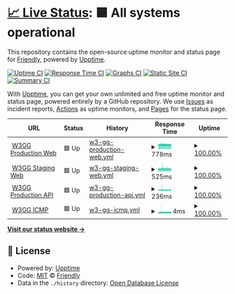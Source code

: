 # [📈 Live Status](https://friesipayung.github.io/uptime-w3gg): <!--live status--> **🟩 All systems operational**

This repository contains the open-source uptime monitor and status page for [Friendly](https://friesipayung.github.io/uptime-w3gg), powered by [Upptime](https://github.com/upptime/upptime).

[![Uptime CI](https://github.com/friesipayung/uptime-w3gg/workflows/Uptime%20CI/badge.svg)](https://github.com/friesipayung/uptime-w3gg/actions?query=workflow%3A%22Uptime+CI%22)
[![Response Time CI](https://github.com/friesipayung/uptime-w3gg/workflows/Response%20Time%20CI/badge.svg)](https://github.com/friesipayung/uptime-w3gg/actions?query=workflow%3A%22Response+Time+CI%22)
[![Graphs CI](https://github.com/friesipayung/uptime-w3gg/workflows/Graphs%20CI/badge.svg)](https://github.com/friesipayung/uptime-w3gg/actions?query=workflow%3A%22Graphs+CI%22)
[![Static Site CI](https://github.com/friesipayung/uptime-w3gg/workflows/Static%20Site%20CI/badge.svg)](https://github.com/friesipayung/uptime-w3gg/actions?query=workflow%3A%22Static+Site+CI%22)
[![Summary CI](https://github.com/friesipayung/uptime-w3gg/workflows/Summary%20CI/badge.svg)](https://github.com/friesipayung/uptime-w3gg/actions?query=workflow%3A%22Summary+CI%22)

With [Upptime](https://upptime.js.org), you can get your own unlimited and free uptime monitor and status page, powered entirely by a GitHub repository. We use [Issues](https://github.com/friesipayung/uptime-w3gg/issues) as incident reports, [Actions](https://github.com/friesipayung/uptime-w3gg/actions) as uptime monitors, and [Pages](https://friesipayung.github.io/uptime-w3gg) for the status page.

<!--start: status pages-->
<!-- This summary is generated by Upptime (https://github.com/upptime/upptime) -->
<!-- Do not edit this manually, your changes will be overwritten -->
<!-- prettier-ignore -->
| URL | Status | History | Response Time | Uptime |
| --- | ------ | ------- | ------------- | ------ |
| <img alt="" src="https://t3.gstatic.com/faviconV2?client=SOCIAL&type=FAVICON&fallback_opts=TYPE,SIZE,URL&url=http://w3gg.io&size=128" height="13"> [W3GG Production Web](https://w3gg.io) | 🟩 Up | [w3-gg-production-web.yml](https://github.com/friesipayung/uptime-w3gg/commits/HEAD/history/w3-gg-production-web.yml) | <details><summary><img alt="Response time graph" src="./graphs/w3-gg-production-web/response-time-week.png" height="20"> 778ms</summary><br><a href="https://friesipayung.github.io/uptime-w3gg/history/w3-gg-production-web"><img alt="Response time 766" src="https://img.shields.io/endpoint?url=https%3A%2F%2Fraw.githubusercontent.com%2Ffriesipayung%2Fuptime-w3gg%2FHEAD%2Fapi%2Fw3-gg-production-web%2Fresponse-time.json"></a><br><a href="https://friesipayung.github.io/uptime-w3gg/history/w3-gg-production-web"><img alt="24-hour response time 772" src="https://img.shields.io/endpoint?url=https%3A%2F%2Fraw.githubusercontent.com%2Ffriesipayung%2Fuptime-w3gg%2FHEAD%2Fapi%2Fw3-gg-production-web%2Fresponse-time-day.json"></a><br><a href="https://friesipayung.github.io/uptime-w3gg/history/w3-gg-production-web"><img alt="7-day response time 778" src="https://img.shields.io/endpoint?url=https%3A%2F%2Fraw.githubusercontent.com%2Ffriesipayung%2Fuptime-w3gg%2FHEAD%2Fapi%2Fw3-gg-production-web%2Fresponse-time-week.json"></a><br><a href="https://friesipayung.github.io/uptime-w3gg/history/w3-gg-production-web"><img alt="30-day response time 773" src="https://img.shields.io/endpoint?url=https%3A%2F%2Fraw.githubusercontent.com%2Ffriesipayung%2Fuptime-w3gg%2FHEAD%2Fapi%2Fw3-gg-production-web%2Fresponse-time-month.json"></a><br><a href="https://friesipayung.github.io/uptime-w3gg/history/w3-gg-production-web"><img alt="1-year response time 766" src="https://img.shields.io/endpoint?url=https%3A%2F%2Fraw.githubusercontent.com%2Ffriesipayung%2Fuptime-w3gg%2FHEAD%2Fapi%2Fw3-gg-production-web%2Fresponse-time-year.json"></a></details> | <details><summary><a href="https://friesipayung.github.io/uptime-w3gg/history/w3-gg-production-web">100.00%</a></summary><a href="https://friesipayung.github.io/uptime-w3gg/history/w3-gg-production-web"><img alt="All-time uptime 99.99%" src="https://img.shields.io/endpoint?url=https%3A%2F%2Fraw.githubusercontent.com%2Ffriesipayung%2Fuptime-w3gg%2FHEAD%2Fapi%2Fw3-gg-production-web%2Fuptime.json"></a><br><a href="https://friesipayung.github.io/uptime-w3gg/history/w3-gg-production-web"><img alt="24-hour uptime 100.00%" src="https://img.shields.io/endpoint?url=https%3A%2F%2Fraw.githubusercontent.com%2Ffriesipayung%2Fuptime-w3gg%2FHEAD%2Fapi%2Fw3-gg-production-web%2Fuptime-day.json"></a><br><a href="https://friesipayung.github.io/uptime-w3gg/history/w3-gg-production-web"><img alt="7-day uptime 100.00%" src="https://img.shields.io/endpoint?url=https%3A%2F%2Fraw.githubusercontent.com%2Ffriesipayung%2Fuptime-w3gg%2FHEAD%2Fapi%2Fw3-gg-production-web%2Fuptime-week.json"></a><br><a href="https://friesipayung.github.io/uptime-w3gg/history/w3-gg-production-web"><img alt="30-day uptime 100.00%" src="https://img.shields.io/endpoint?url=https%3A%2F%2Fraw.githubusercontent.com%2Ffriesipayung%2Fuptime-w3gg%2FHEAD%2Fapi%2Fw3-gg-production-web%2Fuptime-month.json"></a><br><a href="https://friesipayung.github.io/uptime-w3gg/history/w3-gg-production-web"><img alt="1-year uptime 99.99%" src="https://img.shields.io/endpoint?url=https%3A%2F%2Fraw.githubusercontent.com%2Ffriesipayung%2Fuptime-w3gg%2FHEAD%2Fapi%2Fw3-gg-production-web%2Fuptime-year.json"></a></details>
| <img alt="" src="https://t3.gstatic.com/faviconV2?client=SOCIAL&type=FAVICON&fallback_opts=TYPE,SIZE,URL&url=http://w3gg.io&size=128" height="13"> [W3GG Staging Web](https://staging.w3gg.io) | 🟩 Up | [w3-gg-staging-web.yml](https://github.com/friesipayung/uptime-w3gg/commits/HEAD/history/w3-gg-staging-web.yml) | <details><summary><img alt="Response time graph" src="./graphs/w3-gg-staging-web/response-time-week.png" height="20"> 525ms</summary><br><a href="https://friesipayung.github.io/uptime-w3gg/history/w3-gg-staging-web"><img alt="Response time 508" src="https://img.shields.io/endpoint?url=https%3A%2F%2Fraw.githubusercontent.com%2Ffriesipayung%2Fuptime-w3gg%2FHEAD%2Fapi%2Fw3-gg-staging-web%2Fresponse-time.json"></a><br><a href="https://friesipayung.github.io/uptime-w3gg/history/w3-gg-staging-web"><img alt="24-hour response time 517" src="https://img.shields.io/endpoint?url=https%3A%2F%2Fraw.githubusercontent.com%2Ffriesipayung%2Fuptime-w3gg%2FHEAD%2Fapi%2Fw3-gg-staging-web%2Fresponse-time-day.json"></a><br><a href="https://friesipayung.github.io/uptime-w3gg/history/w3-gg-staging-web"><img alt="7-day response time 525" src="https://img.shields.io/endpoint?url=https%3A%2F%2Fraw.githubusercontent.com%2Ffriesipayung%2Fuptime-w3gg%2FHEAD%2Fapi%2Fw3-gg-staging-web%2Fresponse-time-week.json"></a><br><a href="https://friesipayung.github.io/uptime-w3gg/history/w3-gg-staging-web"><img alt="30-day response time 504" src="https://img.shields.io/endpoint?url=https%3A%2F%2Fraw.githubusercontent.com%2Ffriesipayung%2Fuptime-w3gg%2FHEAD%2Fapi%2Fw3-gg-staging-web%2Fresponse-time-month.json"></a><br><a href="https://friesipayung.github.io/uptime-w3gg/history/w3-gg-staging-web"><img alt="1-year response time 508" src="https://img.shields.io/endpoint?url=https%3A%2F%2Fraw.githubusercontent.com%2Ffriesipayung%2Fuptime-w3gg%2FHEAD%2Fapi%2Fw3-gg-staging-web%2Fresponse-time-year.json"></a></details> | <details><summary><a href="https://friesipayung.github.io/uptime-w3gg/history/w3-gg-staging-web">100.00%</a></summary><a href="https://friesipayung.github.io/uptime-w3gg/history/w3-gg-staging-web"><img alt="All-time uptime 99.97%" src="https://img.shields.io/endpoint?url=https%3A%2F%2Fraw.githubusercontent.com%2Ffriesipayung%2Fuptime-w3gg%2FHEAD%2Fapi%2Fw3-gg-staging-web%2Fuptime.json"></a><br><a href="https://friesipayung.github.io/uptime-w3gg/history/w3-gg-staging-web"><img alt="24-hour uptime 100.00%" src="https://img.shields.io/endpoint?url=https%3A%2F%2Fraw.githubusercontent.com%2Ffriesipayung%2Fuptime-w3gg%2FHEAD%2Fapi%2Fw3-gg-staging-web%2Fuptime-day.json"></a><br><a href="https://friesipayung.github.io/uptime-w3gg/history/w3-gg-staging-web"><img alt="7-day uptime 100.00%" src="https://img.shields.io/endpoint?url=https%3A%2F%2Fraw.githubusercontent.com%2Ffriesipayung%2Fuptime-w3gg%2FHEAD%2Fapi%2Fw3-gg-staging-web%2Fuptime-week.json"></a><br><a href="https://friesipayung.github.io/uptime-w3gg/history/w3-gg-staging-web"><img alt="30-day uptime 100.00%" src="https://img.shields.io/endpoint?url=https%3A%2F%2Fraw.githubusercontent.com%2Ffriesipayung%2Fuptime-w3gg%2FHEAD%2Fapi%2Fw3-gg-staging-web%2Fuptime-month.json"></a><br><a href="https://friesipayung.github.io/uptime-w3gg/history/w3-gg-staging-web"><img alt="1-year uptime 99.97%" src="https://img.shields.io/endpoint?url=https%3A%2F%2Fraw.githubusercontent.com%2Ffriesipayung%2Fuptime-w3gg%2FHEAD%2Fapi%2Fw3-gg-staging-web%2Fuptime-year.json"></a></details>
| <img alt="" src="https://t3.gstatic.com/faviconV2?client=SOCIAL&type=FAVICON&fallback_opts=TYPE,SIZE,URL&url=http://w3gg.io&size=128" height="13"> [W3GG Production API](https://w3gg.io/api/status) | 🟩 Up | [w3-gg-production-api.yml](https://github.com/friesipayung/uptime-w3gg/commits/HEAD/history/w3-gg-production-api.yml) | <details><summary><img alt="Response time graph" src="./graphs/w3-gg-production-api/response-time-week.png" height="20"> 236ms</summary><br><a href="https://friesipayung.github.io/uptime-w3gg/history/w3-gg-production-api"><img alt="Response time 256" src="https://img.shields.io/endpoint?url=https%3A%2F%2Fraw.githubusercontent.com%2Ffriesipayung%2Fuptime-w3gg%2FHEAD%2Fapi%2Fw3-gg-production-api%2Fresponse-time.json"></a><br><a href="https://friesipayung.github.io/uptime-w3gg/history/w3-gg-production-api"><img alt="24-hour response time 227" src="https://img.shields.io/endpoint?url=https%3A%2F%2Fraw.githubusercontent.com%2Ffriesipayung%2Fuptime-w3gg%2FHEAD%2Fapi%2Fw3-gg-production-api%2Fresponse-time-day.json"></a><br><a href="https://friesipayung.github.io/uptime-w3gg/history/w3-gg-production-api"><img alt="7-day response time 236" src="https://img.shields.io/endpoint?url=https%3A%2F%2Fraw.githubusercontent.com%2Ffriesipayung%2Fuptime-w3gg%2FHEAD%2Fapi%2Fw3-gg-production-api%2Fresponse-time-week.json"></a><br><a href="https://friesipayung.github.io/uptime-w3gg/history/w3-gg-production-api"><img alt="30-day response time 235" src="https://img.shields.io/endpoint?url=https%3A%2F%2Fraw.githubusercontent.com%2Ffriesipayung%2Fuptime-w3gg%2FHEAD%2Fapi%2Fw3-gg-production-api%2Fresponse-time-month.json"></a><br><a href="https://friesipayung.github.io/uptime-w3gg/history/w3-gg-production-api"><img alt="1-year response time 256" src="https://img.shields.io/endpoint?url=https%3A%2F%2Fraw.githubusercontent.com%2Ffriesipayung%2Fuptime-w3gg%2FHEAD%2Fapi%2Fw3-gg-production-api%2Fresponse-time-year.json"></a></details> | <details><summary><a href="https://friesipayung.github.io/uptime-w3gg/history/w3-gg-production-api">100.00%</a></summary><a href="https://friesipayung.github.io/uptime-w3gg/history/w3-gg-production-api"><img alt="All-time uptime 95.45%" src="https://img.shields.io/endpoint?url=https%3A%2F%2Fraw.githubusercontent.com%2Ffriesipayung%2Fuptime-w3gg%2FHEAD%2Fapi%2Fw3-gg-production-api%2Fuptime.json"></a><br><a href="https://friesipayung.github.io/uptime-w3gg/history/w3-gg-production-api"><img alt="24-hour uptime 100.00%" src="https://img.shields.io/endpoint?url=https%3A%2F%2Fraw.githubusercontent.com%2Ffriesipayung%2Fuptime-w3gg%2FHEAD%2Fapi%2Fw3-gg-production-api%2Fuptime-day.json"></a><br><a href="https://friesipayung.github.io/uptime-w3gg/history/w3-gg-production-api"><img alt="7-day uptime 100.00%" src="https://img.shields.io/endpoint?url=https%3A%2F%2Fraw.githubusercontent.com%2Ffriesipayung%2Fuptime-w3gg%2FHEAD%2Fapi%2Fw3-gg-production-api%2Fuptime-week.json"></a><br><a href="https://friesipayung.github.io/uptime-w3gg/history/w3-gg-production-api"><img alt="30-day uptime 100.00%" src="https://img.shields.io/endpoint?url=https%3A%2F%2Fraw.githubusercontent.com%2Ffriesipayung%2Fuptime-w3gg%2FHEAD%2Fapi%2Fw3-gg-production-api%2Fuptime-month.json"></a><br><a href="https://friesipayung.github.io/uptime-w3gg/history/w3-gg-production-api"><img alt="1-year uptime 95.45%" src="https://img.shields.io/endpoint?url=https%3A%2F%2Fraw.githubusercontent.com%2Ffriesipayung%2Fuptime-w3gg%2FHEAD%2Fapi%2Fw3-gg-production-api%2Fuptime-year.json"></a></details>
| <img alt="" src="https://t3.gstatic.com/faviconV2?client=SOCIAL&type=FAVICON&fallback_opts=TYPE,SIZE,URL&url=http://w3gg.io&size=128" height="13"> [W3GG ICMP](w3gg.io) | 🟩 Up | [w3-gg-icmp.yml](https://github.com/friesipayung/uptime-w3gg/commits/HEAD/history/w3-gg-icmp.yml) | <details><summary><img alt="Response time graph" src="./graphs/w3-gg-icmp/response-time-week.png" height="20"> 4ms</summary><br><a href="https://friesipayung.github.io/uptime-w3gg/history/w3-gg-icmp"><img alt="Response time 6" src="https://img.shields.io/endpoint?url=https%3A%2F%2Fraw.githubusercontent.com%2Ffriesipayung%2Fuptime-w3gg%2FHEAD%2Fapi%2Fw3-gg-icmp%2Fresponse-time.json"></a><br><a href="https://friesipayung.github.io/uptime-w3gg/history/w3-gg-icmp"><img alt="24-hour response time 5" src="https://img.shields.io/endpoint?url=https%3A%2F%2Fraw.githubusercontent.com%2Ffriesipayung%2Fuptime-w3gg%2FHEAD%2Fapi%2Fw3-gg-icmp%2Fresponse-time-day.json"></a><br><a href="https://friesipayung.github.io/uptime-w3gg/history/w3-gg-icmp"><img alt="7-day response time 4" src="https://img.shields.io/endpoint?url=https%3A%2F%2Fraw.githubusercontent.com%2Ffriesipayung%2Fuptime-w3gg%2FHEAD%2Fapi%2Fw3-gg-icmp%2Fresponse-time-week.json"></a><br><a href="https://friesipayung.github.io/uptime-w3gg/history/w3-gg-icmp"><img alt="30-day response time 5" src="https://img.shields.io/endpoint?url=https%3A%2F%2Fraw.githubusercontent.com%2Ffriesipayung%2Fuptime-w3gg%2FHEAD%2Fapi%2Fw3-gg-icmp%2Fresponse-time-month.json"></a><br><a href="https://friesipayung.github.io/uptime-w3gg/history/w3-gg-icmp"><img alt="1-year response time 6" src="https://img.shields.io/endpoint?url=https%3A%2F%2Fraw.githubusercontent.com%2Ffriesipayung%2Fuptime-w3gg%2FHEAD%2Fapi%2Fw3-gg-icmp%2Fresponse-time-year.json"></a></details> | <details><summary><a href="https://friesipayung.github.io/uptime-w3gg/history/w3-gg-icmp">100.00%</a></summary><a href="https://friesipayung.github.io/uptime-w3gg/history/w3-gg-icmp"><img alt="All-time uptime 100.00%" src="https://img.shields.io/endpoint?url=https%3A%2F%2Fraw.githubusercontent.com%2Ffriesipayung%2Fuptime-w3gg%2FHEAD%2Fapi%2Fw3-gg-icmp%2Fuptime.json"></a><br><a href="https://friesipayung.github.io/uptime-w3gg/history/w3-gg-icmp"><img alt="24-hour uptime 100.00%" src="https://img.shields.io/endpoint?url=https%3A%2F%2Fraw.githubusercontent.com%2Ffriesipayung%2Fuptime-w3gg%2FHEAD%2Fapi%2Fw3-gg-icmp%2Fuptime-day.json"></a><br><a href="https://friesipayung.github.io/uptime-w3gg/history/w3-gg-icmp"><img alt="7-day uptime 100.00%" src="https://img.shields.io/endpoint?url=https%3A%2F%2Fraw.githubusercontent.com%2Ffriesipayung%2Fuptime-w3gg%2FHEAD%2Fapi%2Fw3-gg-icmp%2Fuptime-week.json"></a><br><a href="https://friesipayung.github.io/uptime-w3gg/history/w3-gg-icmp"><img alt="30-day uptime 100.00%" src="https://img.shields.io/endpoint?url=https%3A%2F%2Fraw.githubusercontent.com%2Ffriesipayung%2Fuptime-w3gg%2FHEAD%2Fapi%2Fw3-gg-icmp%2Fuptime-month.json"></a><br><a href="https://friesipayung.github.io/uptime-w3gg/history/w3-gg-icmp"><img alt="1-year uptime 100.00%" src="https://img.shields.io/endpoint?url=https%3A%2F%2Fraw.githubusercontent.com%2Ffriesipayung%2Fuptime-w3gg%2FHEAD%2Fapi%2Fw3-gg-icmp%2Fuptime-year.json"></a></details>

<!--end: status pages-->

[**Visit our status website →**](https://friesipayung.github.io/uptime-w3gg)

## 📄 License

- Powered by: [Upptime](https://github.com/upptime/upptime)
- Code: [MIT](./LICENSE) © [Friendly](https://friesipayung.github.io/uptime-w3gg)
- Data in the `./history` directory: [Open Database License](https://opendatacommons.org/licenses/odbl/1-0/)
